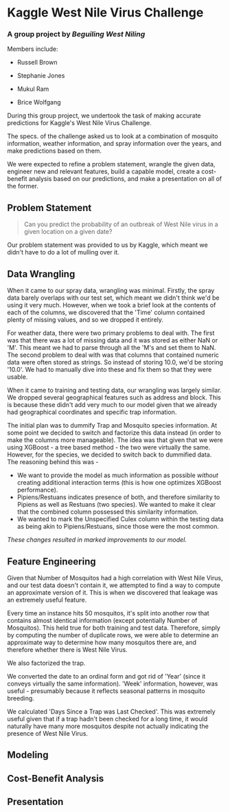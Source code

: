 # Kaggle West Nile Virus Challenge
### A group project by _Beguiling West Niling_

Members include:

* Russell Brown

* Stephanie Jones

* Mukul Ram

* Brice Wolfgang

During this group project, we undertook the task of making accurate predictions for Kaggle's West Nile Virus Challenge.

The specs. of the challenge asked us to look at a combination of mosquito information, weather information, and spray information over the years, and make predictions based on them.

We were expected to refine a problem statement, wrangle the given data, engineer new and relevant features, build a capable model, create a cost-benefit analysis based on our predictions, and make a presentation on all of the former.

## Problem Statement

> Can you predict the probability of an outbreak of West Nile virus in a given location on a given date?

Our problem statement was provided to us by Kaggle, which meant we didn't have to do a lot of mulling over it.

## Data Wrangling

When it came to our spray data, wrangling was minimal. Firstly, the spray data barely overlaps with our test set, which meant we didn't think we'd be using it very much.
However, when we took a brief look at the contents of each of the columns, we discovered that the 'Time' column contained plenty of missing values, and so we dropped it entirely.

For weather data, there were two primary problems to deal with. The first was that there was a lot of missing data and it was stored as either NaN or 'M'. This meant we had to parse through all the 'M's and set them to NaN. The second problem to deal with was that columns that contained numeric data were often stored as strings. So instead of storing 10.0, we'd be storing '10.0'. We had to manually dive into these and fix them so that they were usable.

When it came to training and testing data, our wrangling was largely similar. We dropped several geographical features such as address and block. This is because these didn't add very much to our model given that we already had geographical coordinates and specific trap information.

The initial plan was to dummify Trap and Mosquito species information. At some point we decided to switch and factorize this data instead (in order to make the columns more manageable). The idea was that given that we were using XGBoost - a tree based method - the two were virtually the same. However, for the species, we decided to switch back to dummified data. The reasoning behind this was - 

* We want to provide the model as much information as possible _without_ creating additional interaction terms (this is how one optimizes XGBoost performance).
* Pipiens/Restuans indicates presence of both, and therefore similarity to Pipiens as well as Restuans (two species). We wanted to make it clear that the combined column possessed this similarity information.
* We wanted to mark the Unspecified Culex column within the testing data as being akin to Pipiens/Restuans, since those were the most common.

_These changes resulted in marked improvements to our model._

## Feature Engineering

Given that Number of Mosquitos had a high correlation with West Nile Virus, and our test data doesn't contain it, we attempted to find a way to compute an approximate version of it. This is when we discovered that leakage was an extremely useful feature.

Every time an instance hits 50 mosquitos, it's split into another row that contains almost identical information (except potentially Number of Mosquitos). This held true for both training and test data. Therefore, simply by computing the number of duplicate rows, we were able to determine an approximate way to determine how many mosquitos there are, and therefore whether there is West Nile Virus.

We also factorized the trap.

We converted the date to an ordinal form and got rid of 'Year' (since it conveys virtually the same information). 'Week' information, however, was useful - presumably because it reflects seasonal patterns in mosquito breeding.

We calculated 'Days Since a Trap was Last Checked'. This was extremely useful given that if a trap hadn't been checked for a long time, it would naturally have many more mosquitos despite not actually indicating the presence of West Nile Virus.




## Modeling

## Cost-Benefit Analysis

## Presentation
